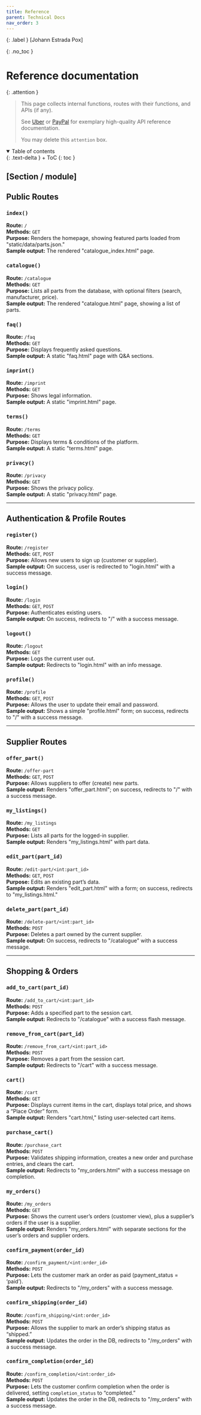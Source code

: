 ```yaml
---
title: Reference
parent: Technical Docs
nav_order: 3
---
```


{: .label }
[Johann Estrada Pox]

{: .no_toc }
# Reference documentation

{: .attention }
> This page collects internal functions, routes with their functions, and APIs (if any).
> 
> See [Uber](https://developer.uber.com/docs/drivers/references/api) or [PayPal](https://developer.paypal.com/api/rest/) for exemplary high-quality API reference documentation.
>
> You may delete this `attention` box.

<details open markdown="block">
{: .text-delta }
<summary>Table of contents</summary>
+ ToC
{: toc }
</details>

## [Section / module]

## Public Routes

### `index()`
**Route:** `/`  
**Methods:** `GET`  
**Purpose:** Renders the homepage, showing featured parts loaded from "static/data/parts.json."  
**Sample output:** The rendered "catalogue_index.html" page.  

### `catalogue()`
**Route:** `/catalogue`  
**Methods:** `GET`  
**Purpose:** Lists all parts from the database, with optional filters (search, manufacturer, price).  
**Sample output:** The rendered "catalogue.html" page, showing a list of parts.

### `faq()`
**Route:** `/faq`  
**Methods:** `GET`  
**Purpose:** Displays frequently asked questions.  
**Sample output:** A static "faq.html" page with Q&A sections.

### `imprint()`
**Route:** `/imprint`  
**Methods:** `GET`  
**Purpose:** Shows legal information.  
**Sample output:** A static "imprint.html" page.

### `terms()`
**Route:** `/terms`  
**Methods:** `GET`  
**Purpose:** Displays terms & conditions of the platform.  
**Sample output:** A static "terms.html" page.

### `privacy()`
**Route:** `/privacy`  
**Methods:** `GET`  
**Purpose:** Shows the privacy policy.  
**Sample output:** A static "privacy.html" page.

---

## Authentication & Profile Routes

### `register()`
**Route:** `/register`  
**Methods:** `GET`, `POST`  
**Purpose:** Allows new users to sign up (customer or supplier).  
**Sample output:** On success, user is redirected to "login.html" with a success message.

### `login()`
**Route:** `/login`  
**Methods:** `GET`, `POST`  
**Purpose:** Authenticates existing users.  
**Sample output:** On success, redirects to "/" with a success message.  

### `logout()`
**Route:** `/logout`  
**Methods:** `GET`  
**Purpose:** Logs the current user out.  
**Sample output:** Redirects to "login.html" with an info message.

### `profile()`
**Route:** `/profile`  
**Methods:** `GET`, `POST`  
**Purpose:** Allows the user to update their email and password.  
**Sample output:** Shows a simple "profile.html" form; on success, redirects to "/" with a success message.

---

## Supplier Routes

### `offer_part()`
**Route:** `/offer-part`  
**Methods:** `GET`, `POST`  
**Purpose:** Allows suppliers to offer (create) new parts.  
**Sample output:** Renders "offer_part.html"; on success, redirects to "/" with a success message.

### `my_listings()`
**Route:** `/my_listings`  
**Methods:** `GET`  
**Purpose:** Lists all parts for the logged-in supplier.  
**Sample output:** Renders "my_listings.html" with part data.

### `edit_part(part_id)`
**Route:** `/edit-part/<int:part_id>`  
**Methods:** `GET`, `POST`  
**Purpose:** Edits an existing part’s data.  
**Sample output:** Renders "edit_part.html" with a form; on success, redirects to "my_listings.html."

### `delete_part(part_id)`
**Route:** `/delete-part/<int:part_id>`  
**Methods:** `POST`  
**Purpose:** Deletes a part owned by the current supplier.  
**Sample output:** On success, redirects to "/catalogue" with a success message.

---

## Shopping & Orders

### `add_to_cart(part_id)`
**Route:** `/add_to_cart/<int:part_id>`  
**Methods:** `POST`  
**Purpose:** Adds a specified part to the session cart.  
**Sample output:** Redirects to "/catalogue" with a success flash message.

### `remove_from_cart(part_id)`
**Route:** `/remove_from_cart/<int:part_id>`  
**Methods:** `POST`  
**Purpose:** Removes a part from the session cart.  
**Sample output:** Redirects to "/cart" with a success message.

### `cart()`
**Route:** `/cart`  
**Methods:** `GET`  
**Purpose:** Displays current items in the cart, displays total price, and shows a “Place Order” form.  
**Sample output:** Renders "cart.html," listing user-selected cart items.

### `purchase_cart()`
**Route:** `/purchase_cart`  
**Methods:** `POST`  
**Purpose:** Validates shipping information, creates a new order and purchase entries, and clears the cart.  
**Sample output:** Redirects to "my_orders.html" with a success message on completion.

### `my_orders()`
**Route:** `/my_orders`  
**Methods:** `GET`  
**Purpose:** Shows the current user’s orders (customer view), plus a supplier’s orders if the user is a supplier.  
**Sample output:** Renders "my_orders.html" with separate sections for the user’s orders and supplier orders.

### `confirm_payment(order_id)`
**Route:** `/confirm_payment/<int:order_id>`  
**Methods:** `POST`  
**Purpose:** Lets the customer mark an order as paid (payment_status = ‘paid’).  
**Sample output:** Redirects to "/my_orders" with a success message.

### `confirm_shipping(order_id)`
**Route:** `/confirm_shipping/<int:order_id>`  
**Methods:** `POST`  
**Purpose:** Allows the supplier to mark an order’s shipping status as “shipped.”  
**Sample output:** Updates the order in the DB, redirects to "/my_orders" with a success message.

### `confirm_completion(order_id)`
**Route:** `/confirm_completion/<int:order_id>`  
**Methods:** `POST`  
**Purpose:** Lets the customer confirm completion when the order is delivered, setting `completion_status` to “completed.”  
**Sample output:** Updates the order in the DB, redirects to "/my_orders" with a success message.